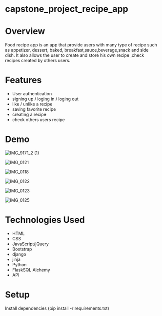 # capstone_project_recipe_app
# Overview
Food recipe app is an app that provide users with many type of recipe such as appetizer, dessert, baked, breakfast,sauce,beverage,snack and side dish. It also allows the user to create and store his own recipe ,check recipes created by others users.   

# Features
- User authentication
- signing up / loging in / loging out 
- like / unlike a recipe
- saving favorite recipe
- creating a recipe
- check others users recipe

  
# Demo

![IMG_9171_2 (1)](https://github.com/Jojodechris/capstone_project_recipe_app/assets/123711200/a149dead-b478-4c16-9364-8216270690f6)

![IMG_0121](https://github.com/Jojodechris/capstone_project_recipe_app/assets/123711200/7cdbb7c7-66b0-4fa2-99da-de77f026fa4f)

![IMG_0118](https://github.com/Jojodechris/capstone_project_recipe_app/assets/123711200/cd98a4a4-cb35-4e2d-93cc-a4c67f2ce95b)


![IMG_0122](https://github.com/Jojodechris/capstone_project_recipe_app/assets/123711200/4db5d887-33cb-40ca-9937-33d7655e6b44)


![IMG_0123](https://github.com/Jojodechris/capstone_project_recipe_app/assets/123711200/1fc9314a-ee1e-46e3-b802-3c67d9a3c063)

![IMG_0125](https://github.com/Jojodechris/capstone_project_recipe_app/assets/123711200/12dbc7d7-a998-4e70-9c93-665c9ec3778f)




# Technologies Used

- HTML
- CSS
- JavaScript/jQuery
- Bootstrap
- django
- jinja
- Python
-  FlaskSQL Alchemy
- API

# Setup
Install dependencies (pip install -r requirements.txt)
